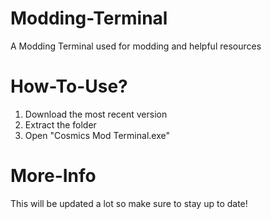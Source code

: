 # Modding-Terminal
A Modding Terminal used for modding and helpful resources

# How-To-Use?
1. Download the most recent version
2. Extract the folder
3. Open "Cosmics Mod Terminal.exe"

# More-Info
This will be updated a lot so make sure to stay up to date!
